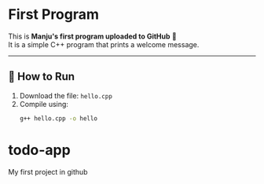# First Program

This is **Manju's first program uploaded to GitHub** 🎉  
It is a simple C++ program that prints a welcome message.

---

## 🚀 How to Run
1. Download the file: `hello.cpp`
2. Compile using:
   ```bash
   g++ hello.cpp -o hello
# todo-app
My first project in github
